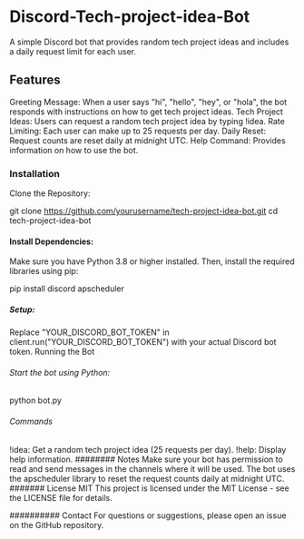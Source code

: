 # Discord-Tech-project-idea-Bot
A simple Discord bot that provides random tech project ideas and includes a daily request limit for each user.

## Features
Greeting Message: When a user says "hi", "hello", "hey", or "hola", the bot responds with instructions on how to get tech project ideas.
Tech Project Ideas: Users can request a random tech project idea by typing !idea.
Rate Limiting: Each user can make up to 25 requests per day.
Daily Reset: Request counts are reset daily at midnight UTC.
Help Command: Provides information on how to use the bot.

### Installation
Clone the Repository:


git clone https://github.com/yourusername/tech-project-idea-bot.git
cd tech-project-idea-bot


#### Install Dependencies:
Make sure you have Python 3.8 or higher installed. Then, install the required libraries using pip:


pip install discord apscheduler
##### Setup:

Replace "YOUR_DISCORD_BOT_TOKEN" in client.run("YOUR_DISCORD_BOT_TOKEN") with your actual Discord bot token.
Running the Bot
###### Start the bot using Python:


python bot.py
###### Commands
!idea: Get a random tech project idea (25 requests per day).
!help: Display help information.
######## Notes
Make sure your bot has permission to read and send messages in the channels where it will be used.
The bot uses the apscheduler library to reset the request counts daily at midnight UTC.
####### License
MIT
This project is licensed under the MIT License - see the LICENSE file for details.

########## Contact
For questions or suggestions, please open an issue on the GitHub repository.
